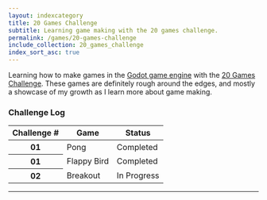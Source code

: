 ```yaml
---
layout: indexcategory
title: 20 Games Challenge
subtitle: Learning game making with the 20 games challenge.
permalink: /games/20-games-challenge
include_collection: 20_games_challenge
index_sort_asc: true
---
```


Learning how to make games in the [Godot game engine](https://godotengine.org/) with the [20 Games Challenge](https://20_games_challenge.gitlab.io/). These games are definitely rough around the edges, and mostly a showcase of my growth as I learn more about game making.

### Challenge Log

<table class="table table-responsive">
    <thead>
       <tr>
          <th scope="col">Challenge #</th>
          <th scope="col">Game</th>
          <th scope="col">Status</th>
       </tr>
    </thead>
    <tbody>
       <tr>
            <th scope="row">01</th>
            <td>Pong</td>
            <td class="table-success">Completed</td>
       </tr>
       <tr>
            <th scope="row">01</th>
            <td>Flappy Bird</td>
            <td class="table-success">Completed</td>
        </tr>
        <tr>
            <th scope="row">02</th>
            <td>Breakout</td>
            <td class="table-primary">In Progress</td>
        </tr>
    </tbody>
</table>

---
